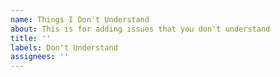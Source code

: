 ```yaml
---
name: Things I Don't Understand
about: This is for adding issues that you don't understand
title: ''
labels: Don't Understand
assignees: ''
---
```

